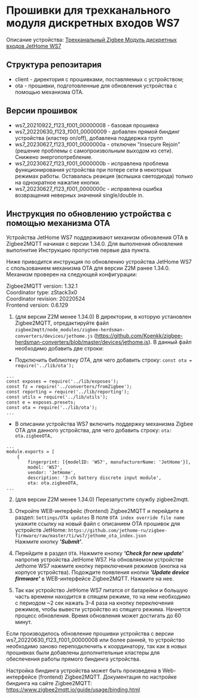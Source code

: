 # Прошивки для трехканального модуля дискретных входов WS7

Описание устройства: [Трехканальный Zigbee Модуль дискретных входов JetHome WS7](https://docs.jethome.ru/ru/zigbee/switches/ws7.html)

## Структура репозитария

  * client - директория с прошивками, поставляемых с устройством;
  * ota - прошивки, подготовленные для обновления устройства с помощью механизма OTA.

## Версии прошивок
  
  * ws7_20210922_f123_f001_00000008 - базовая прошивка
  * ws7_20220630_f123_f001_00000009 - добавлен прямой биндинг устройства (кластер on/off), добавлена поддержка групп
  * ws7_20230627_f123_f001_0000000a - отключен "Insecure Rejoin" (решение проблемы с самопроизвольным выходом из сети). Снижено энергопотребление.   
  * ws7_20230627_f123_f001_0000000b - исправлена проблема функционирования устройства при потере сети в некоторых режимах работы. Оставалась реакция (вспышка светодиода) только на однократное нажатие кнопки.
  * ws7_20230627_f123_f001_0000000c - исправлена ошибка возвращения неверных значений single/double in.
  
## Инструкция по обновлению устройства с помощью механизма OTA

Устройства JetHome WS7 поддерживают механизм обновления OTA в Zigbee2MQTT начиная с версии 1.34.0. Для выполнения обновления выполнитие Инструкцию пропустив первые два пункта.


Ниже приводится инструкция по обновлению устройства JetHome WS7 с спользованием механизма OTA для версии Z2M ранее 1.34.0. Механизм проверен на следующей конфигурации:

Zigbee2MQTT version: 1.32.1  
Coordinator type: zStack3x0  
Coordinator revision: 20220524  
Frontend version: 0.6.129

1. (для версии Z2M менее 1.34.0) В директории, в которую установлен Zigbee2MQTT, отредактируйте файл `zigbee2mqtt/node_modules/zigbee-herdsman-converters/devices/jethome.js` (https://github.com/Koenkk/zigbee-herdsman-converters/blob/master/devices/jethome.js). В данный файл необходимо добавить две строки:

- Подключить библиотеку *OTA*, для чего добавить строку: `const ota = require('../lib/ota');`
```
...
const exposes = require('../lib/exposes');
const fz = require('../converters/fromZigbee');
const reporting = require('../lib/reporting');
const utils = require('../lib/utils');
const e = exposes.presets;
const ota = require('../lib/ota');
...
```

- В описании устройства WS7 включить поддержку механизма Zigbee OTA для данного устройства, для чего добавить строку: `ota: ota.zigbeeOTA,`
```
...
module.exports = [
    {
        fingerprint: [{modelID: 'WS7', manufacturerName: 'JetHome'}],
        model: 'WS7',
        vendor: 'JetHome',
        description: '3-ch battery discrete input module',
        ota: ota.zigbeeOTA,
...
```

2. (для версии Z2M менее 1.34.0) Перезапустите службу zigbee2mqtt.

3. Откройте WEB-интерфейс (frontend) Zigbee2MQTT и перейдите в раздел: `Settings/OTA updates` 
  В поле `OTA index override file name` укажите ссылку на новый файл с описанием OTA прошивок для устройств JetHome: `https://github.com/jethome-ru/zigbee-firmware/raw/master/ti/ws7/jethome_ota_index.json`  
  Нажмите кнопку ***'Submit'***.

4. Перейдите в раздел `OTA`. Нажмите кнопку ***'Check for new update'*** напротив устройства JetHome WS7. На обновляемом устройстве Jethome WS7 нажмите кнопку переключения режимов (кнопка на корпусе устройства). Подождите появления кнопки ***'Update device firmware'*** в WEB-интерфейсе Zigbee2MQTT. Нажмите на нее. 

5. Так как устройство JetHome WS7 питатся от батарейки и большую часть времени находится в спящем режиме, то на нем необходимо с периодом ~2 сек нажать 3-4 раза на кнопку переключения режимов, чтобы вывести устройство из спящего режима. Начнется процесс обновления. Время обновления может достигать до 60 минут. 

Если производилось обновление прошивки устройства с версии ws7_20220630_f123_f001_00000008 или более ранней, то устройство необходимо заново переподключить к координатору, так как в новых прошивках были добавлены дополнительные кластеры для обеспечения работы прямого биндинга устройства.

Настройка биндинга устройства может быть произведена в Web-интерфейсе (frontend) Zigbee2MQTT. Документация по настройке биндинга на сайте Zigbee2MQTT: https://www.zigbee2mqtt.io/guide/usage/binding.html
